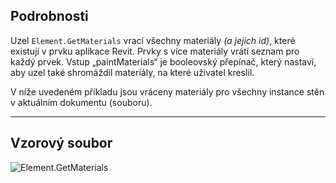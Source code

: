 ## Podrobnosti
Uzel `Element.GetMaterials` vrací všechny materiály _(a jejich id)_, které existují v prvku aplikace Revit. Prvky s více materiály vrátí seznam pro každý prvek. Vstup „paintMaterials“ je booleovský přepínač, který nastaví, aby uzel také shromáždil materiály, na které uživatel kreslil.

V níže uvedeném příkladu jsou vráceny materiály pro všechny instance stěn v aktuálním dokumentu (souboru).
___
## Vzorový soubor

![Element.GetMaterials](./Revit.Elements.Element.GetMaterials_img.jpg)
